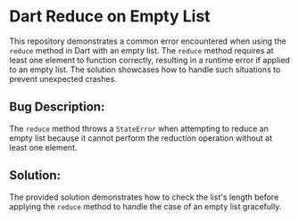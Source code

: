 # Dart Reduce on Empty List
This repository demonstrates a common error encountered when using the `reduce` method in Dart with an empty list. The `reduce` method requires at least one element to function correctly, resulting in a runtime error if applied to an empty list.  The solution showcases how to handle such situations to prevent unexpected crashes. 

## Bug Description:
The `reduce` method throws a `StateError` when attempting to reduce an empty list because it cannot perform the reduction operation without at least one element.

## Solution:
The provided solution demonstrates how to check the list's length before applying the `reduce` method to handle the case of an empty list gracefully.